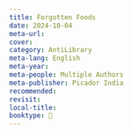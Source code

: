 ```yaml
---
title: Forgotten Foods
date: 2024-10-04
meta-url: 
cover: 
category: AntiLibrary
meta-lang: English
meta-year: 
meta-people: Multiple Authors
meta-publisher: Picador India
recommended: 
revisit: 
local-title: 
booktype: 📖
---
```

